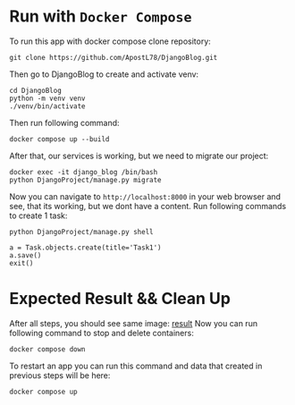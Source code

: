 # Run with `Docker Compose`
To run this app with docker compose clone repository:
```shell
git clone https://github.com/ApostL78/DjangoBlog.git
```
Then go to DjangoBlog to create and activate venv:
```shell
cd DjangoBlog
python -m venv venv
./venv/bin/activate
```
Then run following command:
```shell
docker compose up --build
```
After that, our services is working, but we need to migrate our project:
```shell
docker exec -it django_blog /bin/bash
python DjangoProject/manage.py migrate
```
Now you can navigate to `http://localhost:8000` in your web browser and see, that its working, but we dont have a content.
Run following commands to create 1 task:
```shell
python DjangoProject/manage.py shell
```
```pycon
a = Task.objects.create(title='Task1')
a.save()
exit()
```

# Expected Result && Clean Up
After all steps, you should see same image:
[result](https://github.com/ApostL78/DjangoBlog/blob/master/result.png?raw=true)
Now you can run following command to stop and delete containers:
```shell
docker compose down
```
To restart an app you can run this command and data that created in previous steps will be here:
```shell
docker compose up
```